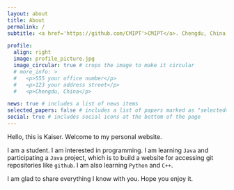 ```yaml
---
layout: about
title: About
permalink: /
subtitle: <a href='https://github.com/CMIPT'>CMIPT</a>. Chengdu, China. # Contacts. Moto. Etc.

profile:
  align: right
  image: profile_picture.jpg
  image_circular: true # crops the image to make it circular
  # more_info: >
  #   <p>555 your office number</p>
  #   <p>123 your address street</p>
  #   <p>Chengdu, China</p>

news: true # includes a list of news items
selected_papers: false # includes a list of papers marked as "selected={true}"
social: true # includes social icons at the bottom of the page
---
```


Hello, this is Kaiser. Welcome to my personal website.

I am a student. I am interested in programming. I am learning `Java` and participating a `Java`
project, which is to build a website for accessing git repositories like `github`. I am also
learning `Python` and `C++`.

I am glad to share everything I know with you. Hope you enjoy it.

<!-- Write your biography here. Tell the world about yourself. Link to your favorite [subreddit](http://reddit.com). You can put a picture in, too. The code is already in, just name your picture `prof_pic.jpg` and put it in the `img/` folder. -->
<!---->
<!-- Put your address / P.O. box / other info right below your picture. You can also disable any of these elements by editing `profile` property of the YAML header of your `_pages/about.md`. Edit `_bibliography/papers.bib` and Jekyll will render your [publications page](/al-folio/publications/) automatically. -->
<!---->
<!-- Link to your social media connections, too. This theme is set up to use [Font Awesome icons](https://fontawesome.com/) and [Academicons](https://jpswalsh.github.io/academicons/), like the ones below. Add your Facebook, Twitter, LinkedIn, Google Scholar, or just disable all of them. -->
